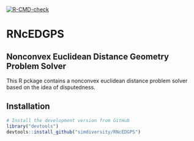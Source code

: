 [![R-CMD-check](https://github.com/simdiversity/RNcEDGPS/workflows/R-CMD-check/badge.svg)](https://github.com/simdiversity/RNcEDGPS/actions)


# RNcEDGPS
## Nonconvex Euclidean Distance Geometry Problem Solver

This R pckage contains a nonconvex euclidean distance problem solver based on the idea of disputedness.




## Installation

```R
# Install the development version from GitHub
library("devtools")
devtools::install_github("simdiversity/RNcEDGPS")
```
